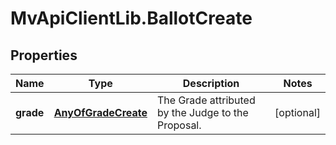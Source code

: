 # MvApiClientLib.BallotCreate

## Properties

Name | Type | Description | Notes
------------ | ------------- | ------------- | -------------
**grade** | [**AnyOfGradeCreate**](AnyOfGradeCreate.md) | The Grade attributed by the Judge to the Proposal. | [optional] 


